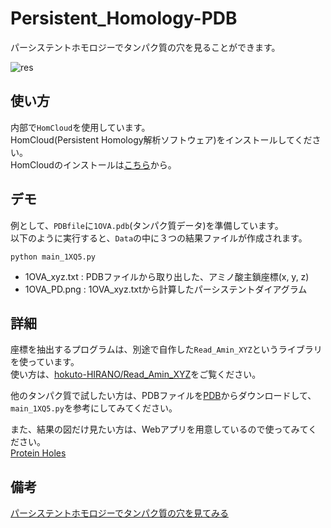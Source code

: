 # Persistent_Homology-PDB

パーシステントホモロジーでタンパク質の穴を見ることができます。

![res](https://github.com/hokuto-HIRANO/GA_Game/blob/master/Data/sample_1OVA_PD.png)

## 使い方

内部で`HomCloud`を使用しています。  
HomCloud(Persistent Homology解析ソフトウェア)をインストールしてください。  
HomCloudのインストールは[こちら](http://www.wpi-aimr.tohoku.ac.jp/hiraoka_labo/homcloud/)から。

## デモ

例として、`PDBfile`に`1OVA.pdb`(タンパク質データ)を準備しています。  
以下のように実行すると、`Data`の中に３つの結果ファイルが作成されます。

```
python main_1XQ5.py
```

+ 1OVA_xyz.txt : PDBファイルから取り出した、アミノ酸主鎖座標(x, y, z)
+ 1OVA_PD.png : 1OVA_xyz.txtから計算したパーシステントダイアグラム

## 詳細

座標を抽出するプログラムは、別途で自作した`Read_Amin_XYZ`というライブラリを使っています。  
使い方は、[hokuto-HIRANO/Read_Amin_XYZ](https://github.com/hokuto-HIRANO/Read_Amin_XYZ)をご覧ください。

他のタンパク質で試したい方は、PDBファイルを[PDB](https://www.rcsb.org/)からダウンロードして、  
`main_1XQ5.py`を参考にしてみてください。

また、結果の図だけ見たい方は、Webアプリを用意しているので使ってみてください。  
[Protein Holes](http://takemoto08.bio.kyutech.ac.jp/~hirano/Protein_Holes/)


## 備考  
[パーシステントホモロジーでタンパク質の穴を見てみる](https://qiita.com/hokuto_HIRANO/items/98cf702d04d80ec2d66f)
